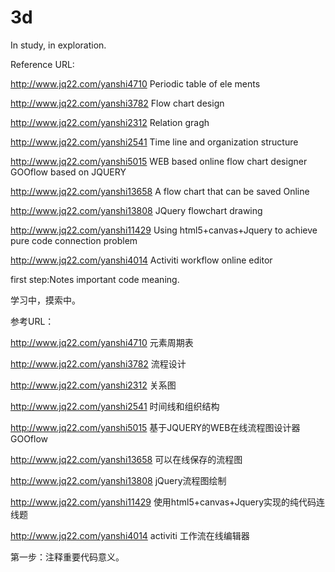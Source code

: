 # 3d

In study, in exploration.

Reference URL:

http://www.jq22.com/yanshi4710  Periodic table of ele ments

http://www.jq22.com/yanshi3782  Flow chart design

http://www.jq22.com/yanshi2312  Relation gragh

http://www.jq22.com/yanshi2541  Time line and organization structure

http://www.jq22.com/yanshi5015  WEB based online flow chart designer GOOflow based on JQUERY

http://www.jq22.com/yanshi13658 A flow chart that can be saved Online

http://www.jq22.com/yanshi13808 JQuery flowchart drawing

http://www.jq22.com/yanshi11429 Using html5+canvas+Jquery to achieve pure code connection problem

http://www.jq22.com/yanshi4014 Activiti workflow online editor


first step:Notes important code meaning.



学习中，摸索中。

参考URL：

http://www.jq22.com/yanshi4710  元素周期表

http://www.jq22.com/yanshi3782  流程设计

http://www.jq22.com/yanshi2312  关系图

http://www.jq22.com/yanshi2541  时间线和组织结构

http://www.jq22.com/yanshi5015  基于JQUERY的WEB在线流程图设计器GOOflow

http://www.jq22.com/yanshi13658 可以在线保存的流程图

http://www.jq22.com/yanshi13808 jQuery流程图绘制

http://www.jq22.com/yanshi11429 使用html5+canvas+Jquery实现的纯代码连线题

http://www.jq22.com/yanshi4014 activiti 工作流在线编辑器


第一步：注释重要代码意义。
